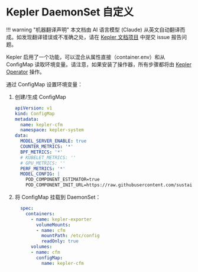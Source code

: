 # Kepler DaemonSet 自定义

!!! warning "机器翻译声明"
    本文档由 AI 语言模型 (Claude) 从英文自动翻译而成。如发现翻译错误或不准确之处，请在 [Kepler 文档项目](https://github.com/sustainable-computing-io/kepler-doc/issues) 中提交 issue 报告问题。

Kepler 启用了一个功能，可以混合从属性直接（container.env）和从 ConfigMap
读取环境变量。请注意，如果安装了操作器，所有步骤都将由 [Kepler Operator](https://github.com/sustainable-computing-io/kepler-operator) 操作。

通过 ConfigMap 设置环境变量：

1. 创建/生成 ConfigMap

    ```yaml
    apiVersion: v1
    kind: ConfigMap
    metadata:
      name: kepler-cfm
      namespace: kepler-system
    data:
      MODEL_SERVER_ENABLE: true
      COUNTER_METRICS: '*'
      BPF_METRICS: '*'
      # KUBELET_METRICS: ''
      # GPU_METRICS: ''
      PERF_METRICS: '*'
      MODEL_CONFIG: |
        POD_COMPONENT_ESTIMATOR=true
        POD_COMPONENT_INIT_URL=https://raw.githubusercontent.com/sustainable-computing-io/kepler-model-server/main/tests/test_models/DynComponentPower/CgroupOnly/ScikitMixed.zip
    ```

2. 将 ConfigMap 挂载到 DaemonSet：

    ```yaml
      spec:
        containers:
          - name: kepler-exporter
            volumeMounts:
            - name: cfm
              mountPath: /etc/config
              readOnly: true
          volumes:
          - name: cfm
            configMap:
              name: kepler-cfm
    ```
